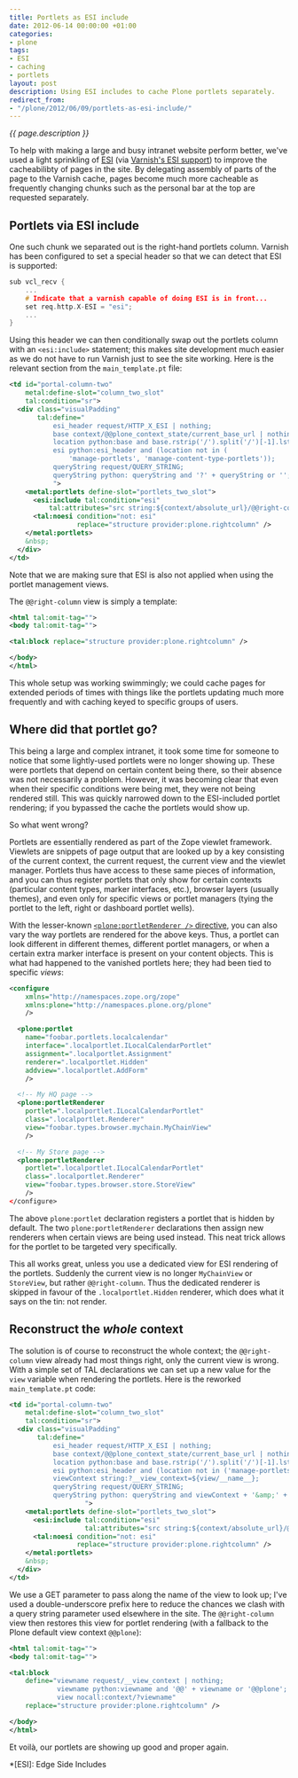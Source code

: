 ```yaml
---
title: Portlets as ESI include
date: 2012-06-14 00:00:00 +01:00
categories:
- plone
tags:
- ESI
- caching
- portlets
layout: post
description: Using ESI includes to cache Plone portlets separately.
redirect_from:
- "/plone/2012/06/09/portlets-as-esi-include/"
---
```


*{{ page.description }}*

To help with making a large and busy intranet website perform better, we've used a light sprinkling of [ESI](https://en.wikipedia.org/wiki/Edge_Side_Includes) (via [Varnish's ESI support](https://www.varnish-cache.org/trac/wiki/ESIfeatures)) to improve the cacheabilibty of pages in the site. By delegating assembly of parts of the page to the Varnish cache, pages become much more cacheable as frequently changing chunks such as the personal bar at the top are requested separately.

## Portlets via ESI include

One such chunk we separated out is the right-hand portlets column. Varnish has been configured to set a special header so that we can detect that ESI is supported:

```c
sub vcl_recv {
    ...
    # Indicate that a varnish capable of doing ESI is in front...
    set req.http.X-ESI = "esi";
    ...
}
```

Using this header we can then conditionally swap out the portlets column with an `<esi:include>` statement; this makes site development much easier as we do not have to run Varnish just to see the site working. Here is the relevant section from the `main_template.pt` file:

```xml
<td id="portal-column-two"
    metal:define-slot="column_two_slot"
    tal:condition="sr">
  <div class="visualPadding"
       tal:define="
           esi_header request/HTTP_X_ESI | nothing;
           base context/@@plone_context_state/current_base_url | nothing;
           location python:base and base.rstrip('/').split('/')[-1].lstrip('@');
           esi python:esi_header and (location not in (
               'manage-portlets', 'manage-content-type-portlets'));
           queryString request/QUERY_STRING;
           queryString python: queryString and '?' + queryString or '';
           ">
    <metal:portlets define-slot="portlets_two_slot">
      <esi:include tal:condition="esi"
          tal:attributes="src string:${context/absolute_url}/@@right-column${queryString}" />
      <tal:noesi condition="not: esi"
                 replace="structure provider:plone.rightcolumn" />
    </metal:portlets>
    &nbsp;
  </div>
</td>
```

Note that we are making sure that ESI is also not applied when using the portlet management views.

The `@@right-column` view is simply a template:

```xml
<html tal:omit-tag="">
<body tal:omit-tag="">

<tal:block replace="structure provider:plone.rightcolumn" />

</body>
</html>
```

This whole setup was working swimmingly; we could cache pages for extended periods of times with things like the portlets updating much more frequently and with caching keyed to specific groups of users.

## Where did that portlet go?

This being a large and complex intranet, it took some time for someone to notice that some lightly-used portlets were no longer showing up. These were portlets that depend on certain content being there, so their absence was not necessarily a problem. However, it was becoming clear that even when their specific conditions were being met, they were not being rendered still. This was quickly narrowed down to the ESI-included portlet rendering; if you bypassed the cache the portlets would show up.

So what went wrong?

Portlets are essentially rendered as part of the Zope viewlet framework. Viewlets are snippets of page output that are looked up by a key consisting of the current context, the current request, the current view and the viewlet manager. Portlets thus have access to these same pieces of information, and you can thus register portlets that only show for certain contexts (particular content types, marker interfaces, etc.), browser layers (usually themes), and even only for specific views or portlet managers (tying the portlet to the left, right or dashboard portlet wells).

With the lesser-known [`<plone:portletRenderer />` directive](https://github.com/plone/plone.app.portlets/blob/7a6303400b4ecf7595fb21ec9c43b38b31fb8aca/plone/app/portlets/metadirectives.py#L67), you can also vary the way portlets are rendered for the above keys. Thus, a portlet can look different in different themes, different portlet managers, or when a certain extra marker interface is present on your content objects. This is what had happened to the vanished portlets here; they had been tied to specific *views*:

```xml
<configure
    xmlns="http://namespaces.zope.org/zope"
    xmlns:plone="http://namespaces.plone.org/plone"
    />

  <plone:portlet
    name="foobar.portlets.localcalendar"
    interface=".localportlet.ILocalCalendarPortlet"
    assignment=".localportlet.Assignment"
    renderer=".localportlet.Hidden"
    addview=".localportlet.AddForm"
    />

  <!-- My HQ page -->
  <plone:portletRenderer
    portlet=".localportlet.ILocalCalendarPortlet"
    class=".localportlet.Renderer"
    view="foobar.types.browser.mychain.MyChainView"
    />

  <!-- My Store page -->
  <plone:portletRenderer
    portlet=".localportlet.ILocalCalendarPortlet"
    class=".localportlet.Renderer"
    view="foobar.types.browser.store.StoreView"
    />
</configure>
```

The above `plone:portlet` declaration registers a portlet that is hidden by default. The two `plone:portletRenderer` declarations then assign new renderers when certain views are being used instead. This neat trick allows for the portlet to be targeted very specifically.

This all works great, unless you use a dedicated view for ESI rendering of the portlets. Suddenly the current view is no longer `MyChainView` or `StoreView`, but rather `@@right-column`. Thus the dedicated renderer is skipped in favour of the `.localportlet.Hidden` renderer, which does what it says on the tin: not render.

## Reconstruct the *whole* context

The solution is of course to reconstruct the whole context; the `@@right-column` view already had most things right, only the current view is wrong. With a simple set of TAL declarations we can set up a new value for the `view` variable when rendering the portlets. Here is the reworked `main_template.pt` code:

```xml
<td id="portal-column-two"
    metal:define-slot="column_two_slot"
    tal:condition="sr">
  <div class="visualPadding"
       tal:define="
           esi_header request/HTTP_X_ESI | nothing;
           base context/@@plone_context_state/current_base_url | nothing;
           location python:base and base.rstrip('/').split('/')[-1].lstrip('@');
           esi python:esi_header and (location not in ('manage-portlets', 'manage-content-type-portlets'));
           viewContext string:?__view_context=${view/__name__};
           queryString request/QUERY_STRING;
           queryString python: queryString and viewContext + '&amp;' + queryString or viewContext;
                   ">
    <metal:portlets define-slot="portlets_two_slot">
      <esi:include tal:condition="esi"
                   tal:attributes="src string:${context/absolute_url}/@@right-column${queryString}" />
      <tal:noesi condition="not: esi"
                 replace="structure provider:plone.rightcolumn" />
    </metal:portlets>
    &nbsp;
  </div>
</td>
```

We use a GET parameter to pass along the name of the view to look up; I've used a double-underscore prefix here to reduce the chances we clash with a query string parameter used elsewhere in the site. The `@@right-column` view then restores this view for portlet rendering (with a fallback to the Plone default view context `@@plone`):

```xml
<html tal:omit-tag="">
<body tal:omit-tag="">

<tal:block
    define="viewname request/__view_context | nothing;
            viewname python:viewname and '@@' + viewname or '@@plone';
            view nocall:context/?viewname"
	replace="structure provider:plone.rightcolumn" />

</body>
</html>
```

Et voilà, our portlets are showing up good and proper again.

*[ESI]: Edge Side Includes
